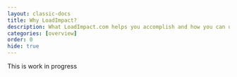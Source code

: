 ```yaml
---
layout: classic-docs
title: Why LoadImpact?
description: What LoadImpact.com helps you accomplish and how you can use LoadImpact for your testing needs
categories: [overview]
order: 0
hide: true
---
```

This is work in progress


<!--stackedit_data:
eyJoaXN0b3J5IjpbMTcxNTM0MjE3NCwxODMzNzk4NjMyXX0=
-->
